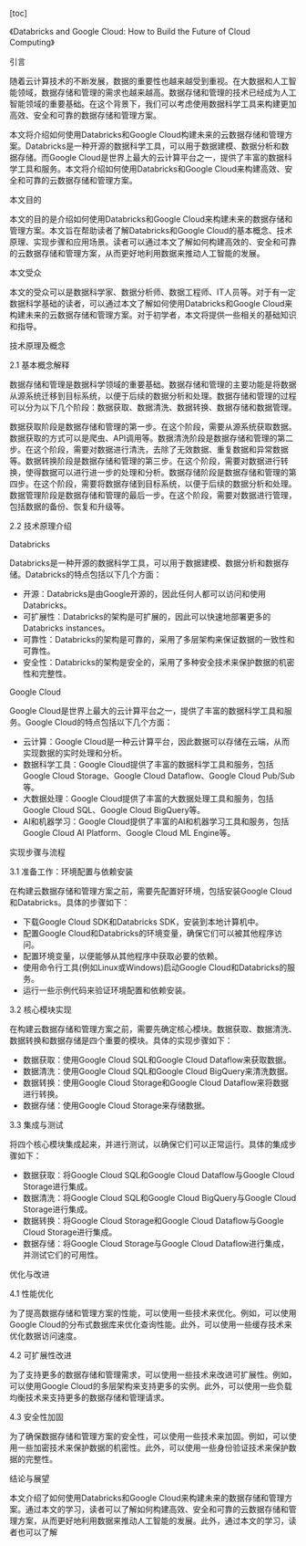 
[toc]                    
                
                
《Databricks and Google Cloud: How to Build the Future of Cloud Computing》

引言

随着云计算技术的不断发展，数据的重要性也越来越受到重视。在大数据和人工智能领域，数据存储和管理的需求也越来越高。数据存储和管理的技术已经成为人工智能领域的重要基础。在这个背景下，我们可以考虑使用数据科学工具来构建更加高效、安全和可靠的数据存储和管理方案。

本文将介绍如何使用Databricks和Google Cloud构建未来的云数据存储和管理方案。Databricks是一种开源的数据科学工具，可以用于数据建模、数据分析和数据存储。而Google Cloud是世界上最大的云计算平台之一，提供了丰富的数据科学工具和服务。本文将介绍如何使用Databricks和Google Cloud来构建高效、安全和可靠的云数据存储和管理方案。

本文目的

本文的目的是介绍如何使用Databricks和Google Cloud来构建未来的数据存储和管理方案。本文旨在帮助读者了解Databricks和Google Cloud的基本概念、技术原理、实现步骤和应用场景。读者可以通过本文了解如何构建高效的、安全和可靠的云数据存储和管理方案，从而更好地利用数据来推动人工智能的发展。

本文受众

本文的受众可以是数据科学家、数据分析师、数据工程师、IT人员等。对于有一定数据科学基础的读者，可以通过本文了解如何使用Databricks和Google Cloud来构建未来的云数据存储和管理方案。对于初学者，本文将提供一些相关的基础知识和指导。

技术原理及概念

2.1 基本概念解释

数据存储和管理是数据科学领域的重要基础。数据存储和管理的主要功能是将数据从源系统迁移到目标系统，以便于后续的数据分析和处理。数据存储和管理的过程可以分为以下几个阶段：数据获取、数据清洗、数据转换、数据存储和数据管理。

数据获取阶段是数据存储和管理的第一步。在这个阶段，需要从源系统获取数据。数据获取的方式可以是爬虫、API调用等。数据清洗阶段是数据存储和管理的第二步。在这个阶段，需要对数据进行清洗，去除了无效数据、重复数据和异常数据等。数据转换阶段是数据存储和管理的第三步。在这个阶段，需要对数据进行转换，使得数据可以进行进一步的处理和分析。数据存储阶段是数据存储和管理的第四步。在这个阶段，需要将数据存储到目标系统，以便于后续的数据分析和处理。数据管理阶段是数据存储和管理的最后一步。在这个阶段，需要对数据进行管理，包括数据的备份、恢复和升级等。

2.2 技术原理介绍

Databricks

Databricks是一种开源的数据科学工具，可以用于数据建模、数据分析和数据存储。Databricks的特点包括以下几个方面：

- 开源：Databricks是由Google开源的，因此任何人都可以访问和使用Databricks。
- 可扩展性：Databricks的架构是可扩展的，因此可以快速地部署更多的Databricks instances。
- 可靠性：Databricks的架构是可靠的，采用了多层架构来保证数据的一致性和可靠性。
- 安全性：Databricks的架构是安全的，采用了多种安全技术来保护数据的机密性和完整性。

Google Cloud

Google Cloud是世界上最大的云计算平台之一，提供了丰富的数据科学工具和服务。Google Cloud的特点包括以下几个方面：

- 云计算：Google Cloud是一种云计算平台，因此数据可以存储在云端，从而实现数据的实时处理和分析。
- 数据科学工具：Google Cloud提供了丰富的数据科学工具和服务，包括Google Cloud Storage、Google Cloud Dataflow、Google Cloud Pub/Sub等。
- 大数据处理：Google Cloud提供了丰富的大数据处理工具和服务，包括Google Cloud SQL、Google Cloud BigQuery等。
- AI和机器学习：Google Cloud提供了丰富的AI和机器学习工具和服务，包括Google Cloud AI Platform、Google Cloud ML Engine等。

实现步骤与流程

3.1 准备工作：环境配置与依赖安装

在构建云数据存储和管理方案之前，需要先配置好环境，包括安装Google Cloud和Databricks。具体的步骤如下：

- 下载Google Cloud SDK和Databricks SDK，安装到本地计算机中。
- 配置Google Cloud和Databricks的环境变量，确保它们可以被其他程序访问。
- 配置环境变量，以便能够从其他程序中获取必要的依赖。
- 使用命令行工具(例如Linux或Windows)启动Google Cloud和Databricks的服务。
- 运行一些示例代码来验证环境配置和依赖安装。

3.2 核心模块实现

在构建云数据存储和管理方案之前，需要先确定核心模块。数据获取、数据清洗、数据转换和数据存储是四个重要的模块。具体的实现步骤如下：

- 数据获取：使用Google Cloud SQL和Google Cloud Dataflow来获取数据。
- 数据清洗：使用Google Cloud SQL和Google Cloud BigQuery来清洗数据。
- 数据转换：使用Google Cloud Storage和Google Cloud Dataflow来将数据进行转换。
- 数据存储：使用Google Cloud Storage来存储数据。

3.3 集成与测试

将四个核心模块集成起来，并进行测试，以确保它们可以正常运行。具体的集成步骤如下：

- 数据获取：将Google Cloud SQL和Google Cloud Dataflow与Google Cloud Storage进行集成。
- 数据清洗：将Google Cloud SQL和Google Cloud BigQuery与Google Cloud Storage进行集成。
- 数据转换：将Google Cloud Storage和Google Cloud Dataflow与Google Cloud Storage进行集成。
- 数据存储：将Google Cloud Storage与Google Cloud Dataflow进行集成，并测试它们的可用性。

优化与改进

4.1 性能优化

为了提高数据存储和管理方案的性能，可以使用一些技术来优化。例如，可以使用Google Cloud的分布式数据库来优化查询性能。此外，可以使用一些缓存技术来优化数据访问速度。

4.2 可扩展性改进

为了支持更多的数据存储和管理需求，可以使用一些技术来改进可扩展性。例如，可以使用Google Cloud的多层架构来支持更多的实例。此外，可以使用一些负载均衡技术来支持更多的数据存储和管理请求。

4.3 安全性加固

为了确保数据存储和管理方案的安全性，可以使用一些技术来加固。例如，可以使用一些加密技术来保护数据的机密性。此外，可以使用一些身份验证技术来保护数据的完整性。

结论与展望

本文介绍了如何使用Databricks和Google Cloud来构建未来的数据存储和管理方案。通过本文的学习，读者可以了解如何构建高效、安全和可靠的云数据存储和管理方案，从而更好地利用数据来推动人工智能的发展。此外，通过本文的学习，读者也可以了解

